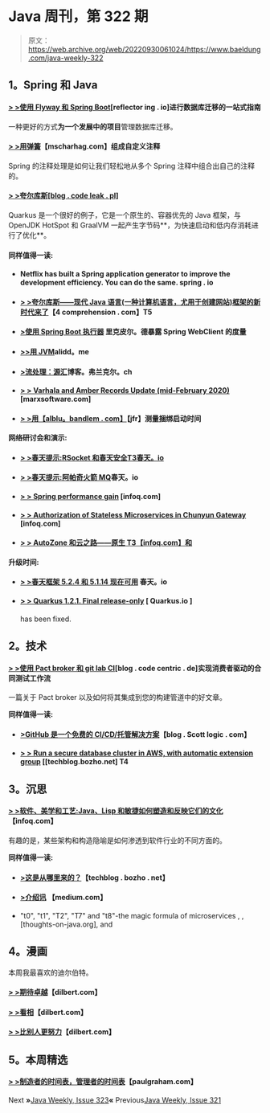 # Java 周刊，第 322 期

> 原文：<https://web.archive.org/web/20220930061024/https://www.baeldung.com/java-weekly-322>

## **1。Spring 和 Java**

#### [**> >使用 Flyway 和 Spring Boot**](https://web.archive.org/web/20220626193916/https://reflectoring.io/database-migration-spring-boot-flyway/)[reflector ing . io]进行数据库迁移的一站式指南

一种更好的方式**为一个发展中的项目**管理数据库迁移。

#### [**> >用弹簧**](https://web.archive.org/web/20220626193916/https://www.mscharhag.com/spring/annotation-composition)【mscharhag.com】组成自定义注释

Spring 的注释处理是如何让我们轻松地从多个 Spring 注释中组合出自己的注释的。

#### [**> >夸尔库斯**[blog . code leak . pl]](https://web.archive.org/web/20220626193916/https://blog.codeleak.pl/2020/02/getting-started-with-quarkus.html)

Quarkus 是一个很好的例子，它是一个原生的、容器优先的 Java 框架，与 OpenJDK HotSpot 和 GraalVM 一起产生字节码**，为快速启动和低内存消耗进行了优化**。

#### **同样值得一读:**

*   #### Netflix has built a Spring application generator to improve the development efficiency. You can do the same. spring . io

*   #### [**> >夸尔库斯——现代 Java 语言(一种计算机语言，尤用于创建网站)框架的新时代来了**](https://web.archive.org/web/20220626193916/https://4comprehension.com/quarkus-a-new-age-of-modern-java-frameworks-is-here/)【4 comprehension . com】T5

*   #### [**>使用 Spring Boot 执行器**](https://web.archive.org/web/20220626193916/https://rieckpil.de/expose-metrics-of-spring-webclient-using-spring-boot-actuator/) 里克皮尔。德暴露 Spring WebClient 的度量

*   #### [**>>用 JVM**](https://web.archive.org/web/20220626193916/https://alidg.me/blog/2020/2/23/time-travel-jvm)alidd。me

*   #### [**>流处理：源汇**](https://web.archive.org/web/20220626193916/https://blog.frankel.ch/stream-processing/3/)博客。弗兰克尔。ch

*   #### [**> > Varhala and Amber Records Update (mid-February 2020)**](https://web.archive.org/web/20220626193916/https://marxsoftware.blogspot.com/2020/02/valhalla-amber-records-feb2020.html) [marxsoftware.com]

*   #### [**> >用【alblu。bandlem . com】**](https://web.archive.org/web/20220626193916/http://alblue.bandlem.com/2020/02/jfr-bundle-listener.html)【jfr】测量捆绑启动时间

**网络研讨会和演示:**

*   #### [**> >春天提示:RSocket 和春天安全**T3春天。io](https://web.archive.org/web/20220626193916/https://spring.io/blog/2020/02/20/spring-tips-rsocket-and-spring-security)

*   #### [**> >春天提示:阿帕奇火箭 MQ**](https://web.archive.org/web/20220626193916/https://spring.io/blog/2020/02/25/spring-tips-apache-rocketmq)春天。io

*   #### [**> > Spring performance gain**](https://web.archive.org/web/20220626193916/https://www.infoq.com/presentations/spring-framework-boot-performance-improvements/?utm_campaign=infoq_content&utm_source=infoq&utm_medium=feed&utm_term=Java) [infoq.com]

*   #### [**> > Authorization of Stateless Microservices in Chunyun Gateway**](https://web.archive.org/web/20220626193916/https://www.infoq.com/presentations/td-ameritrade-agility/?utm_campaign=infoq_content&utm_source=infoq&utm_medium=feed&utm_term=Java) [infoq.com]

*   #### [**> > AutoZone 和云之路——原生** T3【infoq.com】和](https://web.archive.org/web/20220626193916/https://www.infoq.com/presentations/autozone-pivotal/?utm_campaign=infoq_content&utm_source=infoq&utm_medium=feed&utm_term=Java)

**升级时间:**

*   #### [**> >春天框架 5.2.4 和 5.1.14 现在可用**](https://web.archive.org/web/20220626193916/https://spring.io/blog/2020/02/25/spring-framework-5-2-4-and-5-1-14-available-now) 春天。io

*   #### [**> > Quarkus 1.2.1\. Final release-only**](https://web.archive.org/web/20220626193916/https://quarkus.io/blog/quarkus-1-2-1-final-released/) [ Quarkus.io ]

    has been fixed.

## **2。技术**

#### [**> >使用 Pact broker 和 git lab CI**](https://web.archive.org/web/20220626193916/https://blog.codecentric.de/en/2020/02/implementing-a-consumer-driven-contract-testing-workflow-with-pact-broker-and-gitlab-ci/)[blog . code centric . de]实现消费者驱动的合同测试工作流

一篇关于 Pact broker 以及如何将其集成到您的构建管道中的好文章。

**同样值得一读:**

*   #### [**>GitHub 是一个免费的 CI/CD/托管解决方案**](https://web.archive.org/web/20220626193916/https://blog.scottlogic.com/2020/02/24/github-cd.html)【blog . Scott logic . com】

*   #### [**> > Run a secure database cluster in AWS, with automatic extension group**](https://web.archive.org/web/20220626193916/https://techblog.bozho.net/running-a-safe-database-cluster-in-aws-with-auto-scaling-groups/) [[techblog.bozho.net] T4

## **3。沉思**

#### [**> >软件、美学和工艺:Java、Lisp 和敏捷如何塑造和反映它们的文化**](https://web.archive.org/web/20220626193916/https://www.infoq.com/articles/software-aesthetics-craft/?utm_campaign=infoq_content&utm_source=infoq&utm_medium=feed&utm_term=Java)【infoq.com】

有趣的是，某些架构和构造隐喻是如何渗透到软件行业的不同方面的。

**同样值得一读:**

*   #### [**>这是从哪里来的？**](https://web.archive.org/web/20220626193916/https://techblog.bozho.net/where-is-this-coming-from/)【techblog . bozho . net】

*   #### [**>介绍讯**](https://web.archive.org/web/20220626193916/https://medium.com/@NetflixTechBlog/introducing-dispatch-da4b8a2a8072) 【medium.com】

*   "t0", "t1", "T2", "T7" and "t8"-the magic formula of microservices , , [thoughts-on-java.org], and

## **4。漫画**

本周我最喜欢的迪尔伯特。

#### [**> >期待卓越**](https://web.archive.org/web/20220626193916/https://dilbert.com/strip/2020-02-21)【dilbert.com】

#### [**> >看相**](https://web.archive.org/web/20220626193916/https://dilbert.com/strip/2020-02-23)【dilbert.com】

#### [**> >比别人更努力**](https://web.archive.org/web/20220626193916/https://dilbert.com/strip/2020-02-24)【dilbert.com】

## **5。本周精选**

#### **[> >制造者的时间表，管理者的时间表](https://web.archive.org/web/20220626193916/http://www.paulgraham.com/makersschedule.html)**【paulgraham.com】

Next **»**[Java Weekly, Issue 323](/web/20220626193916/https://www.baeldung.com/java-weekly-323)**«** Previous[Java Weekly, Issue 321](/web/20220626193916/https://www.baeldung.com/java-weekly-321)